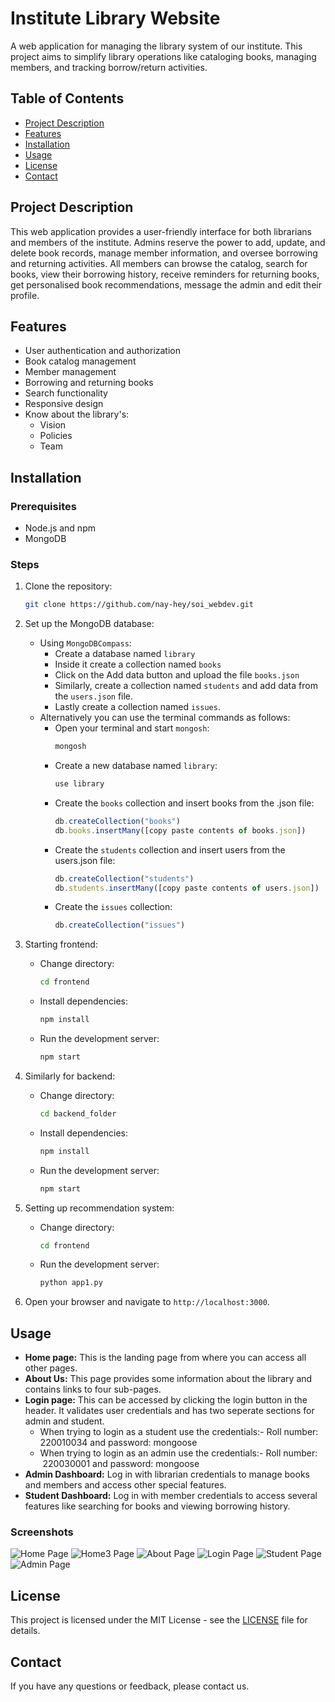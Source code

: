 # Institute Library Website

A web application for managing the library system of our institute. This project aims to simplify library operations like cataloging books, managing members, and tracking borrow/return activities.

## Table of Contents
- [Project Description](#project-description)
- [Features](#features)
- [Installation](#installation)
- [Usage](#usage)
- [License](#license)
- [Contact](#contact)

## Project Description
This web application provides a user-friendly interface for both librarians and members of the institute. Admins reserve the power to add, update, and delete book records, manage member information, and oversee borrowing and returning activities. All members can browse the catalog, search for books, view their borrowing history, receive reminders for returning books, get personalised book recommendations, message the admin and edit their profile. 

## Features
- User authentication and authorization
- Book catalog management 
- Member management 
- Borrowing and returning books
- Search functionality
- Responsive design
- Know about the library's:
    - Vision
    - Policies
    - Team
      
## Installation

### Prerequisites
- Node.js and npm
- MongoDB

### Steps
1. Clone the repository:
    ```bash
    git clone https://github.com/nay-hey/soi_webdev.git
    ```

2. Set up the MongoDB database:
    - Using `MongoDBCompass`:
        - Create a database named `library`
        - Inside it create a collection named `books`
        - Click on the Add data button and upload the file `books.json`
        - Similarly, create a collection named `students` and add data from the `users.json` file.
        - Lastly create a collection named `issues`.
    - Alternatively you can use the terminal commands as follows:
        - Open your terminal and start `mongosh`:
            ```bash
            mongosh
            ```
        - Create a new database named `library`:
            ```javascript
            use library
            ```
        - Create the `books` collection and insert books from the .json file:
            ```javascript
            db.createCollection("books")
            db.books.insertMany([copy paste contents of books.json])
            ```
        - Create the `students` collection and insert users from the users.json file:
            ```javascript
            db.createCollection("students")
            db.students.insertMany([copy paste contents of users.json])
            ```
        - Create the `issues` collection:
            ```javascript
            db.createCollection("issues")
            ```


3. Starting frontend:

    - Change directory:
        ```bash
        cd frontend
        ```
   
    - Install dependencies:
        ```bash
        npm install
        ```
   
    - Run the development server:
        ```bash
        npm start
        ```
4. Similarly for backend:

    - Change directory:
        ```bash
        cd backend_folder
        ```
   
    - Install dependencies:
        ```bash
        npm install
        ```
   
    - Run the development server:
        ```bash
        npm start
        ```
5. Setting up recommendation system:

    - Change directory:
        ```bash
        cd frontend
        ```
    - Run the development server:
        ```bash
        python app1.py
        ```
6. Open your browser and navigate to `http://localhost:3000`.

## Usage
- **Home page:** This is the landing page from where you can access all other pages. 
- **About Us:** This page provides some information about the library and contains links to four sub-pages.
- **Login page:** This can be accessed by clicking the login button in the header. It validates user credentials and has two seperate sections for admin and student.
    - When trying to login as a student use the credentials:- Roll number: 220010034 and password: mongoose
    - When trying to login as an admin use the credentials:- Roll number:  220030001 and password: mongoose 
- **Admin Dashboard:** Log in with librarian credentials to manage books and members and access other special features.
- **Student Dashboard:** Log in with member credentials to access several features like searching for books and viewing borrowing history.

### Screenshots
![Home Page](/home.png)
![Home3 Page](/home3.png)
![About Page](/about.png)
![Login Page](/login.png)
![Student Page](/student.png)
![Admin Page](/admin.png)

## License
This project is licensed under the MIT License - see the [LICENSE](LICENSE) file for details.

## Contact
If you have any questions or feedback, please contact us.

